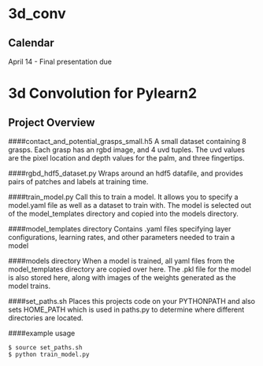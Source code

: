 # 3d_conv

## Calendar
April 14 - Final presentation due

# 3d Convolution for Pylearn2
## Project Overview
####contact_and_potential_grasps_small.h5
A small dataset containing 8 grasps.  Each grasp has an rgbd image, and 4 uvd tuples.  The uvd values are the pixel location and depth values for the palm, and three fingertips.

####rgbd_hdf5_dataset.py
Wraps around an hdf5 datafile, and provides pairs of patches and labels at training time.

####train_model.py
Call this to train a model.  It allows you to specify a model.yaml file as well as a dataset to train with.  The model is selected out of the model_templates directory and copied into the models directory.

####model_templates directory
Contains .yaml files specifying layer configurations, learning rates, and other parameters needed to train a model

####models directory
When a model is trained, all yaml files from the model_templates directory are copied over here.  The .pkl file for the model is also stored here, along with images of the weights generated as the model trains.

####set_paths.sh
Places this projects code on your PYTHONPATH and also sets HOME_PATH which is used in paths.py to determine where different directories are located.

####example usage
```
$ source set_paths.sh
$ python train_model.py
```